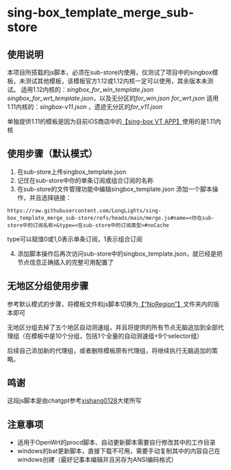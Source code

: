 # sing-box_template_merge_sub-store

## 使用说明
本项目所搭载的js脚本，必须在sub-store内使用，仅测试了项目中的singbox模板，未测试其他模板，该模板官方1.12或1.12内核一定可以使用，其余版本未测试。
适用1.12内核的：*singbox_for_win_template.json*  *singbox_for_wrt_template.json*，以及无分区的*for_win.json*  *for_wrt.json*
适用1.11内核的：*singbox-v11.json* ，遗迹无分区的*for_v11.json*

单独提供1.11的模板是因为目前iOS商店中的[【sing-box VT  APP】](https://apps.apple.com/us/app/sing-box-vt/id6673731168)使用的是1.11内核


## 使用步骤（默认模式）
1. 在sub-store上传singbox_template.json
2. 记住在sub-store中你的单条订阅或组合订阅的名称
3. 在sub-store的文件管理功能中编辑singbox_template.json 添加一个脚本操作，并且选择链接：
```
https://raw.githubusercontent.com/LongLights/sing-box_template_merge_sub-store/refs/heads/main/merge.js#name=<你在sub-store中的订阅名称>&type=<在sub-store中的订阅类型>#noCache
```
type可以赋值0或1,0表示单条订阅，1表示组合订阅

4. 添加脚本操作后再次访问sub-store中的singbox_template.json，就已经是把节点信息正确插入的完整可用配置了

## 无地区分组使用步骤
参考默认模式的步骤，将模板文件和js脚本切换为[【“NoRegion”】](https://github.com/LongLights/sing-box_template_merge_sub-store/tree/main/NoRegion)文件夹内的版本即可

无地区分组去掉了五个地区自动测速组，并且将提供的所有节点无脑追加到全部代理组（在模板中是10个分组，包括1个全量的自动测速组+9个selector组）

后续自己添加新的代理组，或者删除模板原有代理组，将继续执行无脑追加的策略。



## 鸣谢
这段js脚本是由chatgpt参考[xishang0128](https://github.com/xishang0128)大佬所写

## 注意事项
- 适用于OpenWrt的procd脚本、自动更新脚本需要自行修改其中的工作目录
- windows的bat更新脚本，直接下载不可用，需要手动复制其中的内容自己在windows创建（最好记事本编辑并且另存为ANSI编码格式）